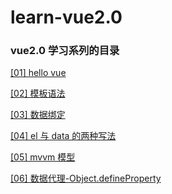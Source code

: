 # learn-vue2.0

### vue2.0 学习系列的目录

[[01] hello vue](https://www.odinsam.com/articles/deab.html)

[[02] 模板语法](https://www.odinsam.com/articles/1660.html)

[[03] 数据绑定](https://www.odinsam.com/articles/f50b.html)

[[04] el 与 data 的两种写法](https://www.odinsam.com/articles/3899.html)

[[05] mvvm 模型](https://www.odinsam.com/articles/a38e.html)

[[06] 数据代理-Object.defineProperty](https://www.odinsam.com/articles/7c3d.html)
